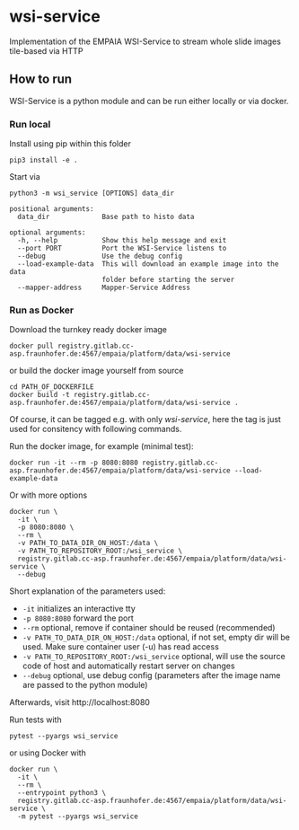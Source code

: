 # wsi-service

Implementation of the EMPAIA WSI-Service to stream whole slide images tile-based via HTTP

## How to run
WSI-Service is a python module and can be run either locally or via docker.

### Run local 
Install using pip within this folder
```
pip3 install -e .
```

Start via
```
python3 -m wsi_service [OPTIONS] data_dir

positional arguments:
  data_dir             Base path to histo data

optional arguments:
  -h, --help           Show this help message and exit
  --port PORT          Port the WSI-Service listens to
  --debug              Use the debug config
  --load-example-data  This will download an example image into the data
                       folder before starting the server
  --mapper-address     Mapper-Service Address
```

### Run as Docker
Download the turnkey ready docker image
```
docker pull registry.gitlab.cc-asp.fraunhofer.de:4567/empaia/platform/data/wsi-service
```

or build the docker image yourself from source
```
cd PATH_OF_DOCKERFILE
docker build -t registry.gitlab.cc-asp.fraunhofer.de:4567/empaia/platform/data/wsi-service .
```
Of course, it can be tagged e.g. with only *wsi-service*, here the tag is just used for consitency with following commands.

Run the docker image, for example (minimal test):
```
docker run -it --rm -p 8080:8080 registry.gitlab.cc-asp.fraunhofer.de:4567/empaia/platform/data/wsi-service --load-example-data
```

Or with more options
```
docker run \
  -it \
  -p 8080:8080 \
  --rm \
  -v PATH_TO_DATA_DIR_ON_HOST:/data \
  -v PATH_TO_REPOSITORY_ROOT:/wsi_service \
  registry.gitlab.cc-asp.fraunhofer.de:4567/empaia/platform/data/wsi-service \
  --debug
```

Short explanation of the parameters used:

* ```-it``` initializes an interactive tty
* ```-p 8080:8080``` forward the port
* ```--rm``` optional, remove if container should be reused (recommended)
* ```-v PATH_TO_DATA_DIR_ON_HOST:/data``` optional, if not set, empty dir will be used. Make sure container user (-u) has read access
* ```-v PATH_TO_REPOSITORY_ROOT:/wsi_service``` optional, will use the source code of host and automatically restart server on changes
* ```--debug``` optional, use debug config (parameters after the image name are passed to the python module)

Afterwards, visit http://localhost:8080

Run tests with
```
pytest --pyargs wsi_service
```
or using Docker with
```
docker run \
  -it \
  --rm \
  --entrypoint python3 \
  registry.gitlab.cc-asp.fraunhofer.de:4567/empaia/platform/data/wsi-service \
  -m pytest --pyargs wsi_service
```